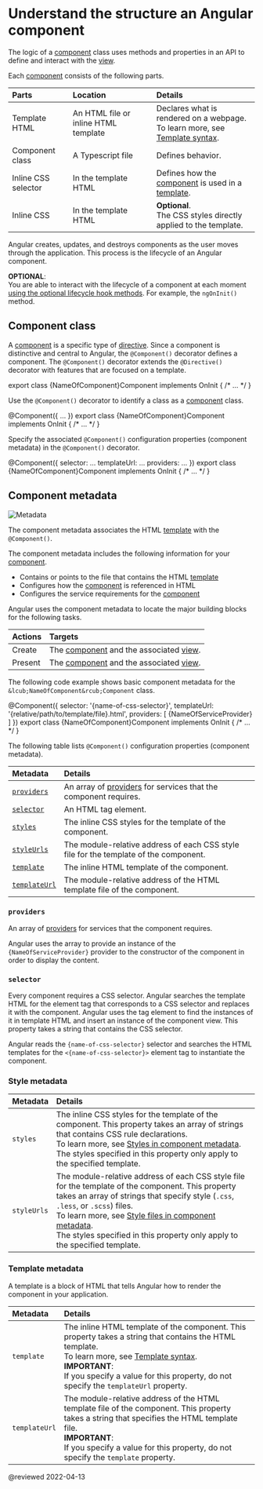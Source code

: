 # Understand the structure an Angular component

The logic of a [component][AioGuideGlossaryComponent] class uses methods and properties in an API to define and interact with the [view][AioGuideGlossaryView].

Each [component][AioGuideGlossaryComponent] consists of the following parts.

| Parts               | Location                             | Details |
|:---                 |:---                                  |:---     |
| Template HTML       | An HTML file or inline HTML template | Declares what is rendered on a webpage. <br /> To learn more, see [Template syntax][AioGuideTemplateSyntax]. |
| Component class     | A Typescript file                    | Defines behavior.                                                                                            |
| Inline CSS selector | In the template HTML                 | Defines how the [component][AioGuideGlossaryComponent] is used in a [template][AioGuideGlossaryTemplate].    |
| Inline CSS          | In the template HTML                 | **Optional**. <br /> The CSS styles directly applied to the template.                                        |

Angular creates, updates, and destroys components as the user moves through the application.
This process is the lifecycle of an Angular component.

<div class="alert is-helpful">

**OPTIONAL**: <br />
You are able to interact with the lifecycle of a component at each moment [using the optional lifecycle hook methods][AioGuideComponentLifecycleUseLifecycleHookMethod].
For example, the `ngOnInit()` method.

</div>

## Component class

A [component][AioGuideGlossaryComponent] is a specific type of [directive][AioGuideGlossaryDirective].
Since a component is distinctive and central to Angular, the `@Component()` decorator defines a component.
The `@Component()` decorator extends the `@Directive()` decorator with features that are focused on a template.

<code-example format="typescript" header="Class with no special Angular notation or syntax" language="typescript">

export class &lcub;NameOfComponent&rcub;Component implements OnInit {
  /* &hellip; */
}

</code-example>

Use the `@Component()` decorator to identify a class as a [component][AioGuideGlossaryComponent] class.

<code-example format="typescript" header="Class with the &commat;Component() decorator" language="typescript">

&commat;Component({
  &hellip;
})
export class &lcub;NameOfComponent&rcub;Component implements OnInit {
  /* &hellip; */
}

</code-example>

Specify the associated `@Component()` configuration properties \(component metadata\) in the `@Component()` decorator.

<code-example format="typescript" header="Component class with metadata" language="typescript">

&commat;Component({
  selector: &hellip;
  templateUrl: &hellip;
  providers: &hellip;
})
export class &lcub;NameOfComponent&rcub;Component implements OnInit {
  /* &hellip; */
}

</code-example>

## Component metadata

<div class="lightbox">

<img alt="Metadata" class="left" src="generated/images/guide/architecture/metadata.png" />

</div>

The component metadata associates the HTML [template][AioGuideGlossaryTemplate] with the `@Component()`.

The component metadata includes the following information for your [component][AioGuideGlossaryComponent].

*   Contains or points to the file that contains the HTML [template][AioGuideGlossaryTemplate]
*   Configures how the [component][AioGuideGlossaryComponent] is referenced in HTML
*   Configures the service requirements for the [component][AioGuideGlossaryComponent]

Angular uses the component metadata to locate the major building blocks for the following tasks.

| Actions | Targets |
|:---     |:---     |
| Create  | The [component][AioGuideGlossaryComponent] and the associated [view][AioGuideGlossaryView]. |
| Present | The [component][AioGuideGlossaryComponent] and the associated [view][AioGuideGlossaryView]. |

The following code example shows basic component metadata for the `&lcub;NameOfComponent&rcub;Component` class.

<code-example format="typescript" header="&lcub;NameOfComponent&rcub;.component.ts" language="typescript">

&commat;Component({
  selector: '{name-of-css-selector}',
  templateUrl: '{relative/path/to/template/file}.html',
  providers: [ {NameOfServiceProvider} ]
})
export class &lcub;NameOfComponent&rcub;Component implements OnInit {
  /* &hellip; */
}

</code-example>

The following table lists `@Component()` configuration properties \(component metadata\).

| Metadata                            | Details |
|:---                                 |:---     |
| [`providers`](#providers)           | An array of [providers][AioGuideGlossaryProvider] for services that the component requires.  |
| [`selector`](#selector)             | An HTML tag element.                                                                         |
| [`styles`](#style-metadata)         | The inline CSS styles for the template of the component.                                     |
| [`styleUrls`](#style-metadata)      | The module-relative address of each CSS style file for the template of the component.        |
| [`template`](#template-metadata)    | The inline HTML template of the component.                                                   |
| [`templateUrl`](#template-metadata) | The module-relative address of the HTML template file of the component.                      |

### `providers`

An array of [providers][AioGuideGlossaryProvider] for services that the component requires.

Angular uses the array to provide an instance of the `{NameOfServiceProvider}` provider to the constructor of the component in order to display the content.

### `selector`

Every component requires a CSS selector.
Angular searches the template HTML for the element tag that corresponds to a CSS selector and replaces it with the component.
Angular uses the tag element to find the instances of it in template HTML and insert an instance of the component view.
This property takes a string that contains the CSS selector.

Angular reads the `{name-of-css-selector}` selector and searches the HTML templates for the `<{name-of-css-selector}>` element tag to instantiate the component.

### Style metadata

| Metadata      | Details |
|:---           |:---     |
| `styles`      | The inline CSS styles for the template of the component. This property takes an array of strings that contains CSS rule declarations. <br /> To learn more, see [Styles in component metadata][AioGuideComponentStyleStylesInComponentMetadata]. <div class="alert is-critical"> The styles specified in this property only apply to the specified template. </div>                                                            |
| `styleUrls`   | The module-relative address of each CSS style file for the template of the component. This property takes an array of strings that specify style \(`.css`, `.less`, or `.scss`\) files. <br /> To learn more, see [Style files in component metadata][AioGuideComponentStyleStyleFilesInComponentMetadata]. <div class="alert is-critical"> The styles specified in this property only apply to the specified template. </div> |

### Template metadata

A template is a block of HTML that tells Angular how to render the component in your application.

| Metadata      | Details |
|:---           |:---     |
| `template`    | The inline HTML template of the component. This property takes a string that contains the HTML template. <br /> To learn more, see [Template syntax][AioGuideTemplateSyntax]. <div class="alert is-important"> **IMPORTANT**: <br /> If you specify a value for this property, do not specify the `templateUrl` property. </div> |
| `templateUrl` | The module-relative address of the HTML template file of the component. This property takes a string that specifies the HTML template file. <div class="alert is-important"> **IMPORTANT**: <br /> If you specify a value for this property, do not specify the `template` property. </div>                                      |

<!-- links -->

[AioGuideComponentLifecycleUseLifecycleHookMethod]: guide/component/component-lifecycle#use-lifecycle-hook-method "Use lifecycle hook method - Component Lifecycle | Angular"

[AioGuideComponentStyleStylesInComponentMetadata]: guide/component/component-style#styles-in-component-metadata "Styles in component metadata - Component style | Angular"
[AioGuideComponentStyleStyleFilesInComponentMetadata]: guide/component/component-style#style-files-in-component-metadata "Style files in component metadata - Component style | Angular"

[AioGuideGlossaryComponent]: guide/glossary#component "component - Glossary | Angular"
[AioGuideGlossaryDirective]: guide/glossary#directive "directive - Glossary | Angular"
[AioGuideGlossaryProvider]: guide/glossary#provider "provider - Glossary | Angular"
[AioGuideGlossaryTemplate]: guide/glossary#template "template - Glossary | Angular"
[AioGuideGlossaryView]: guide/glossary#view "view - Glossary | Angular"

[AioGuideTemplateSyntax]: guide/template-syntax "Template syntax | Angular"

<!-- external links -->

<!-- end links -->

@reviewed 2022-04-13
